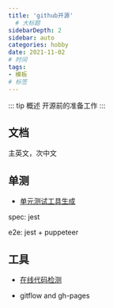 ```yaml
---
title: 'github开源'
  # 大标题
sidebarDepth: 2
sidebar: auto
categories: hobby
date: 2021-11-02
# 时间
tags:
- 模板
# 标签
---
```


::: tip 概述
开源前的准备工作
:::

## 文档
主英文，次中文

## 单测
* [单元测试工具生成](https://marketplace.visualstudio.com/items?itemName=ponicode.ponicode)

spec: jest

e2e: jest + puppeteer


## 工具

* [在线代码检测](https://www.codefactor.io/dashboard)

* gitflow and gh-pages






